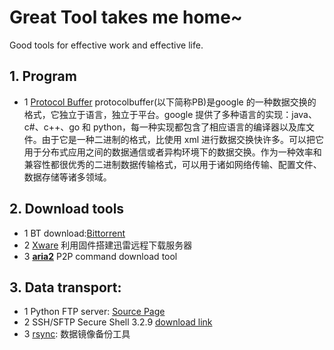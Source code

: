 Great Tool takes me home~
====
Good tools for effective work and effective life.

## 1. Program
* 1 [Protocol Buffer](https://github.com/google/protobuf)
protocolbuffer(以下简称PB)是google 的一种数据交换的格式，它独立于语言，独立于平台。google 提供了多种语言的实现：java、c#、c++、go 和 python，每一种实现都包含了相应语言的编译器以及库文件。由于它是一种二进制的格式，比使用 xml 进行数据交换快许多。可以把它用于分布式应用之间的数据通信或者异构环境下的数据交换。作为一种效率和兼容性都很优秀的二进制数据传输格式，可以用于诸如网络传输、配置文件、数据存储等诸多领域。

## 2. Download tools
* 1 BT download:[Bittorrent](http://www.bittorrent.com/)
* 2 [Xware](http://g.xunlei.com/forum-51-1.html) 利用固件搭建迅雷远程下载服务器
* 3 [**aria2**](http://aria2.github.io/) P2P command download tool

## 3. Data transport:
* 1 Python FTP server: [Source Page](https://github.com/build2last/ProTools/tree/master/PythonFtpServer)
* 2 SSH/SFTP Secure Shell 3.2.9 [download link](https://shareware.unc.edu/pub/win/SSHSecureShellClient-3.2.9.exe)
* 3 [rsync](https://rsync.samba.org/): 数据镜像备份工具
